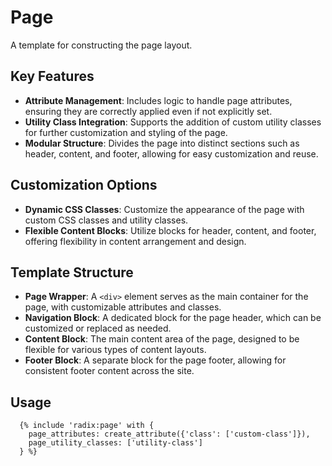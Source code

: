# Page

A template for constructing the page layout.

## Key Features

- **Attribute Management**: Includes logic to handle page attributes, ensuring they are correctly applied even if not explicitly set.
- **Utility Class Integration**: Supports the addition of custom utility classes for further customization and styling of the page.
- **Modular Structure**: Divides the page into distinct sections such as header, content, and footer, allowing for easy customization and reuse.

## Customization Options

- **Dynamic CSS Classes**: Customize the appearance of the page with custom CSS classes and utility classes.
- **Flexible Content Blocks**: Utilize blocks for header, content, and footer, offering flexibility in content arrangement and design.

## Template Structure

- **Page Wrapper**: A `<div>` element serves as the main container for the page, with customizable attributes and classes.
- **Navigation Block**: A dedicated block for the page header, which can be customized or replaced as needed.
- **Content Block**: The main content area of the page, designed to be flexible for various types of content layouts.
- **Footer Block**: A separate block for the page footer, allowing for consistent footer content across the site.

## Usage

```twig
  {% include 'radix:page' with {
    page_attributes: create_attribute({'class': ['custom-class']}),
    page_utility_classes: ['utility-class']
  } %}
```
